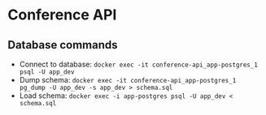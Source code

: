 # Conference API

## Database commands

- Connect to database: `docker exec -it conference-api_app-postgres_1 psql -U app_dev`
- Dump schema: `docker exec -it conference-api_app-postgres_1 pg_dump -U app_dev -s app_dev > schema.sql`
- Load schema: `docker exec -i app-postgres psql -U app_dev < schema.sql`
